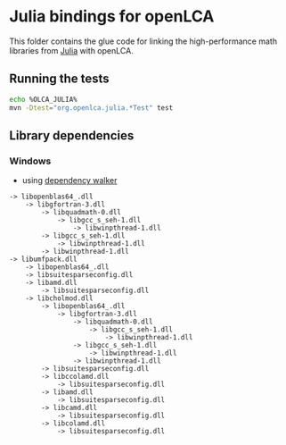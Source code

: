 # Julia bindings for openLCA
This folder contains the glue code for linking the high-performance math
libraries from [Julia](https://julialang.org/) with openLCA.

## Running the tests

```bash
echo %OLCA_JULIA%
mvn -Dtest="org.openlca.julia.*Test" test
```

## Library dependencies

### Windows
* using [dependency walker](http://www.dependencywalker.com/)

```
-> libopenblas64_.dll
    -> libgfortran-3.dll
        -> libquadmath-0.dll
            -> libgcc_s_seh-1.dll
                -> libwinpthread-1.dll
        -> libgcc_s_seh-1.dll
            -> libwinpthread-1.dll
        -> libwinpthread-1.dll
-> libumfpack.dll
    -> libopenblas64_.dll
    -> libsuitesparseconfig.dll
    -> libamd.dll
        -> libsuitesparseconfig.dll
    -> libcholmod.dll
        -> libopenblas64_.dll
            -> libgfortran-3.dll
                -> libquadmath-0.dll
                    -> libgcc_s_seh-1.dll
                        -> libwinpthread-1.dll
                -> libgcc_s_seh-1.dll
                    -> libwinpthread-1.dll
                -> libwinpthread-1.dll
        -> libsuitesparseconfig.dll
        -> libccolamd.dll
            -> libsuitesparseconfig.dll
        -> libamd.dll
            -> libsuitesparseconfig.dll
        -> libcamd.dll
            -> libsuitesparseconfig.dll
        -> libcolamd.dll
            -> libsuitesparseconfig.dll
```
